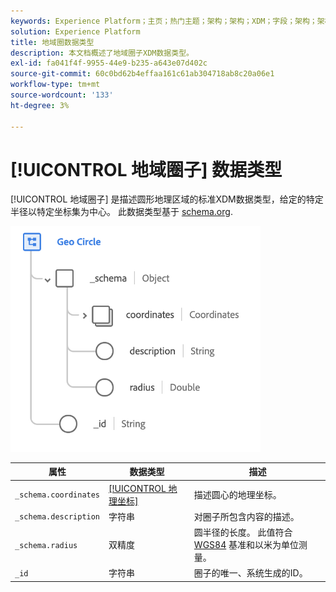 ```yaml
---
keywords: Experience Platform；主页；热门主题；架构；架构；XDM；字段；架构；架构；地域；圈子；数据类型；数据类型；
solution: Experience Platform
title: 地域圈数据类型
description: 本文档概述了地域圈子XDM数据类型。
exl-id: fa041f4f-9955-44e9-b235-a643e07d402c
source-git-commit: 60c0bd62b4effaa161c61ab304718ab8c20a06e1
workflow-type: tm+mt
source-wordcount: '133'
ht-degree: 3%

---
```


# [!UICONTROL 地域圈子] 数据类型

[!UICONTROL 地域圈子] 是描述圆形地理区域的标准XDM数据类型，给定的特定半径以特定坐标集为中心。 此数据类型基于 [schema.org](https://schema.org/GeoCircle).

<img src="../images/data-types/geo-circle.png" width="400" /><br />

| 属性 | 数据类型 | 描述 |
| --- | --- | --- |
| `_schema.coordinates` | [[!UICONTROL 地理坐标]](./geo-coordinates.md) | 描述圆心的地理坐标。 |
| `_schema.description` | 字符串 | 对圈子所包含内容的描述。 |
| `_schema.radius` | 双精度 | 圆半径的长度。 此值符合 [WGS84](https://gisgeography.com/wgs84-world-geodetic-system/) 基准和以米为单位测量。 |
| `_id` | 字符串 | 圈子的唯一、系统生成的ID。 |

